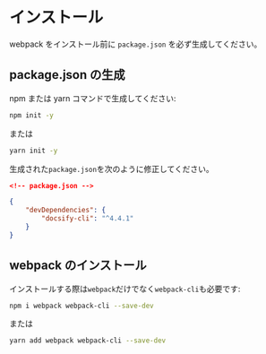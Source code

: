 # インストール

webpack をインストール前に `package.json` を必ず生成してください。

## package.json の生成

npm または yarn コマンドで生成してください:

```bash
npm init -y
```

または

```bash
yarn init -y
```

生成された`package.json`を次のように修正してください。

```json
<!-- package.json -->

{
    "devDependencies": {
        "docsify-cli": "^4.4.1"
    }
}
```

## webpack のインストール

インストールする際は`webpack`だけでなく`webpack-cli`も必要です:

```bash
npm i webpack webpack-cli --save-dev
```

または

```bash
yarn add webpack webpack-cli --save-dev
```
